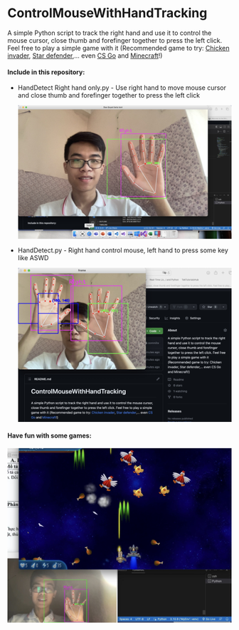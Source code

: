 <h1>ControlMouseWithHandTracking</h1>
<p>A simple Python script to track the right hand and use it to control the mouse cursor, close thumb and forefinger together to press the left click. Feel free to play a simple game with it (Recommended game to try: <a href="https://www.interactionstudios.com/games.php">Chicken invader</a>, <a href="https://software.informer.com/search/star+defender">Star defender</a>,... even <a href="https://www.counter-strike.net/news">CS Go</a> and <a href="https://www.minecraft.net/en-us">Minecraft</a>!)</p>
<h4>Include in this repository:</h4>
<ul>
<li>
<p>HandDetect Right hand only.py - Use right hand to move mouse cursor and close thumb and forefinger together to press the left click</p>
<img src="https://github.com/Qyt0109/ControlMouseWithHandTracking/blob/main/Pic/1.JPG">
</li>

<li>
  <p>HandDetect.py - Right hand control mouse, left hand to press some key like ASWD</p>
<img src="https://github.com/Qyt0109/ControlMouseWithHandTracking/blob/main/Pic/2.jpg">
</li>
</ul>
<h4>Have fun with some games:<h4>
<img src="https://github.com/Qyt0109/ControlMouseWithHandTracking/blob/main/Pic/3.jpg">
